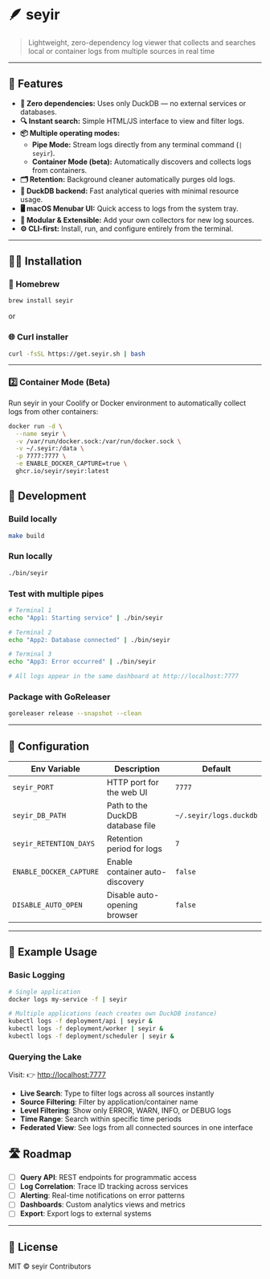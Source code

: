# 🪶 seyir

> Lightweight, zero-dependency log viewer that collects and searches local or container logs from multiple sources in real time

---

## 🚀 Features

* **🧩 Zero dependencies:** Uses only DuckDB — no external services or databases.
* **🔍 Instant search:** Simple HTML/JS interface to view and filter logs.
* **📦 Multiple operating modes:**
  * **Pipe Mode:** Stream logs directly from any terminal command (`| seyir`).
  * **Container Mode (beta):** Automatically discovers and collects logs from containers.
* **🗂 Retention:** Background cleaner automatically purges old logs.
* **💾 DuckDB backend:** Fast analytical queries with minimal resource usage.
* **🖥 macOS Menubar UI:** Quick access to logs from the system tray.
* **🧱 Modular & Extensible:** Add your own collectors for new log sources.
* **⚙️ CLI-first:** Install, run, and configure entirely from the terminal.

---

## 🧑‍💻 Installation

### 🍺 Homebrew

```bash
brew install seyir
```

or

### 🌐 Curl installer

```bash
curl -fsSL https://get.seyir.sh | bash
```

---

### 2️⃣ Container Mode (Beta)

Run seyir in your Coolify or Docker environment to automatically collect logs from other containers:

```bash
docker run -d \
  --name seyir \
  -v /var/run/docker.sock:/var/run/docker.sock \
  -v ~/.seyir:/data \
  -p 7777:7777 \
  -e ENABLE_DOCKER_CAPTURE=true \
  ghcr.io/seyir/seyir:latest
```

## 🧰 Development

### Build locally

```bash
make build
```

### Run locally

```bash
./bin/seyir
```

### Test with multiple pipes

```bash
# Terminal 1
echo "App1: Starting service" | ./bin/seyir

# Terminal 2  
echo "App2: Database connected" | ./bin/seyir

# Terminal 3
echo "App3: Error occurred" | ./bin/seyir

# All logs appear in the same dashboard at http://localhost:7777
```

### Package with GoReleaser

```bash
goreleaser release --snapshot --clean
```

---

## 🧼 Configuration

| Env Variable             | Description                      | Default                    |
| ------------------------ | -------------------------------- | -------------------------- |
| `seyir_PORT`           | HTTP port for the web UI         | `7777`                     |
| `seyir_DB_PATH`        | Path to the DuckDB database file | `~/.seyir/logs.duckdb`   |
| `seyir_RETENTION_DAYS` | Retention period for logs        | `7`                        |
| `ENABLE_DOCKER_CAPTURE`  | Enable container auto-discovery  | `false`                    |
| `DISABLE_AUTO_OPEN`      | Disable auto-opening browser     | `false`                    |

---

## 🧪 Example Usage

### Basic Logging
```bash
# Single application
docker logs my-service -f | seyir

# Multiple applications (each creates own DuckDB instance)
kubectl logs -f deployment/api | seyir &
kubectl logs -f deployment/worker | seyir &
kubectl logs -f deployment/scheduler | seyir &
```

### Querying the Lake
Visit: 👉 [http://localhost:7777](http://localhost:7777)

- **Live Search**: Type to filter logs across all sources instantly
- **Source Filtering**: Filter by application/container name  
- **Level Filtering**: Show only ERROR, WARN, INFO, or DEBUG logs
- **Time Range**: Search within specific time periods
- **Federated View**: See logs from all connected sources in one interface

## 🛣️ Roadmap

- [ ] **Query API**: REST endpoints for programmatic access
- [ ] **Log Correlation**: Trace ID tracking across services  
- [ ] **Alerting**: Real-time notifications on error patterns
- [ ] **Dashboards**: Custom analytics views and metrics
- [ ] **Export**: Export logs to external systems

---

## 🧱 License

MIT © seyir Contributors
